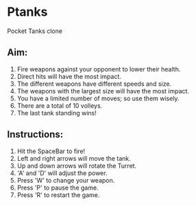 # Ptanks
Pocket Tanks clone

## Aim:

1. Fire weapons against your opponent to lower their health.
2. Direct hits will have the most impact.
3. The different weapons have different speeds and size.
4. The weapons with the largest size will have the most impact.
5. You have a limited number of moves; so use them wisely.
6. There are a total of 10 volleys.
7. The last tank standing wins!

## Instructions:

1. Hit the SpaceBar to fire!
2. Left and right arrows will move the tank.
3. Up and down arrows will rotate the Turret.
4. 'A' and 'D' will adjust the power.
5. Press 'W' to change your weapon.
6. Press 'P' to pause the game.
7. Press 'R' to restart the game.
